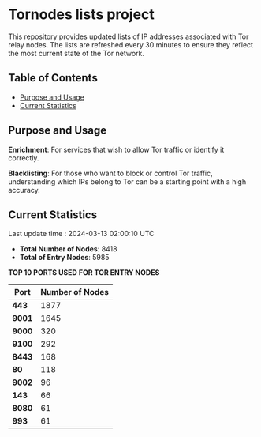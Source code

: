 # Tornodes lists project

This repository provides updated lists of IP addresses associated with Tor relay nodes. The lists are refreshed every 30 minutes to ensure they reflect the most current state of the Tor network.

## Table of Contents

- [Purpose and Usage](#purpose-and-usage)
- [Current Statistics](#current-statistics)


## Purpose and Usage

**Enrichment**: For services that wish to allow Tor traffic or identify it correctly.

**Blacklisting**: For those who want to block or control Tor traffic, understanding which IPs belong to Tor can be a starting point with a high accuracy.

## Current Statistics

Last update time : 2024-03-13 02:00:10 UTC

- **Total Number of Nodes**: 8418
- **Total of Entry Nodes**: 5985

**TOP 10 PORTS USED FOR TOR ENTRY NODES**

| **Port** | **Number of Nodes** |
|------|-----------------|
| **443**   | 1877  |
| **9001**   | 1645  |
| **9000**   | 320  |
| **9100**   | 292  |
| **8443**   | 168  |
| **80**   | 118  |
| **9002**   | 96  |
| **143**   | 66  |
| **8080**   | 61  |
| **993**   | 61  |

